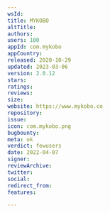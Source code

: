 ```yaml
---
wsId: 
title: MYKOBO
altTitle: 
authors: 
users: 100
appId: com.mykobo
appCountry: 
released: 2020-10-29
updated: 2023-03-06
version: 2.0.12
stars: 
ratings: 
reviews: 
size: 
website: https://www.mykobo.co
repository: 
issue: 
icon: com.mykobo.png
bugbounty: 
meta: ok
verdict: fewusers
date: 2022-04-07
signer: 
reviewArchive: 
twitter: 
social: 
redirect_from: 
features: 

---
```


